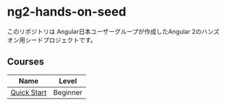 # ng2-hands-on-seed

このリポジトリは Angular日本ユーザーグループが作成したAngular 2のハンズオン用シードプロジェクトです。

## Courses

| Name                              | Level    |
|----                               |----      |
| [Quick Start](courses/quickstart) | Beginner | 



